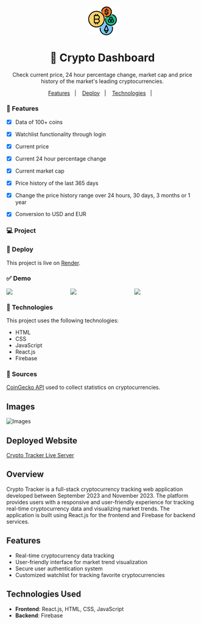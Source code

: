 <h4 align="center">
  <img src="https://github.com/kwagley0/crypto-dashboard/blob/main/public/logo.png" alt="logo" height="75"/>
</h4>

<h1 align="center">
    🚀 Crypto Dashboard
</h1>

<p align="center">Check current price, 24 hour percentage change, market cap and price history of the market's leading cryptocurrencies.</p>

<p align="center">
  <a href="#-features">Features</a>&nbsp;&nbsp;&nbsp;|&nbsp;&nbsp;&nbsp;
  <a href="#-deploy">Deploy</a>&nbsp;&nbsp;&nbsp;|&nbsp;&nbsp;&nbsp;
  <a href="#-technologies">Technologies</a>&nbsp;&nbsp;&nbsp;|&nbsp;&nbsp;&nbsp;
</p>


### 📎 Features 

- [x] Data of 100+ coins
- [x] Watchlist functionality through login
- [x] Current price
- [x] Current 24 hour percentage change
- [x] Current market cap
- [x] Price history of the last 365 days
- [x] Change the price history range over 24 hours, 30 days, 3 months or 1 year
- [x] Conversion to USD and EUR


### 💻 Project

### 🚀 Deploy 

This project is live on [Render](https://crypto-tracker-h2rw.onrender.com/).

### ✅ Demo
<div style="display: flex;">
<img src="https://github.com/kwagley0/crypto-dashboard/assets/121137026/0b275b2b-dac5-489f-811d-4bb61deede99" width="525px" />
<img src="https://github.com/kwagley0/crypto-dashboard/assets/121137026/0d54a25e-02e1-4a26-b1cf-255d6331cf31" width="525px" />  
<img src="https://github.com/kwagley0/crypto-dashboard/assets/121137026/d9e0f488-4490-4bc1-962d-05b9ba3c21a5" width="525px"/>
  
</div>


### 🚀 Technologies

This project uses the following technologies:

- HTML
- CSS
- JavaScript
- React.js
- Firebase

### 🧐 Sources
<a href="https://www.coingecko.com/en/api">CoinGecko API</a> used to collect statistics on cryptocurrencies.

## Images
![Images](images/crypto_tracker_logo.png)

## Deployed Website
[Crypto Tracker Live Server](https://crypto-tracker-h2rw.onrender.com/)

## Overview

Crypto Tracker is a full-stack cryptocurrency tracking web application developed between September 2023 and November 2023. The platform provides users with a responsive and user-friendly experience for tracking real-time cryptocurrency data and visualizing market trends. The application is built using React.js for the frontend and Firebase for backend services.

## Features

- Real-time cryptocurrency data tracking
- User-friendly interface for market trend visualization
- Secure user authentication system
- Customized watchlist for tracking favorite cryptocurrencies

## Technologies Used

- **Frontend**: React.js, HTML, CSS, JavaScript
- **Backend**: Firebase

